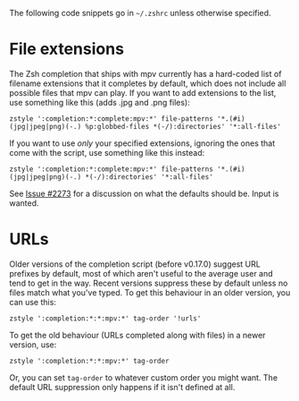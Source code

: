 The following code snippets go in `~/.zshrc` unless otherwise specified.

# File extensions

The Zsh completion that ships with mpv currently has a hard-coded list of filename extensions that it completes by default, which does not include all possible files that mpv can play. If you want to add extensions to the list, use something like this (adds .jpg and .png files):

    zstyle ':completion:*:complete:mpv:*' file-patterns '*.(#i)(jpg|jpeg|png)(-.) %p:globbed-files *(-/):directories' '*:all-files'

If you want to use *only* your specified extensions, ignoring the ones that come with the script, use something like this instead:

    zstyle ':completion:*:complete:mpv:*' file-patterns '*.(#i)(jpg|jpeg|png)(-.) *(-/):directories' '*:all-files'

See [Issue #2273](https://github.com/mpv-player/mpv/issues/2273) for a discussion on what the defaults should be. Input is wanted.

# URLs

Older versions of the completion script (before v0.17.0) suggest URL prefixes by default, most of which aren't useful to the average user and tend to get in the way. Recent versions suppress these by default unless no files match what you've typed. To get this behaviour in an older version, you can use this:

    zstyle ':completion:*:*:mpv:*' tag-order '!urls'

To get the old behaviour (URLs completed along with files) in a newer version, use:

    zstyle ':completion:*:*:mpv:*' tag-order

Or, you can set `tag-order` to whatever custom order you might want. The default URL suppression only happens if it isn't defined at all.